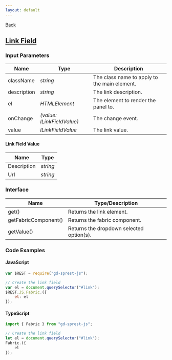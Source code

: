 ```yaml
---
layout: default
---
```

<div class="page-info" markdown="1">

[Back](/js/fabric)
## [Link Field](https://dev.office.com/fabric-js/Components/Link/Link.html)

</div>

### Input Parameters

| Name | Type | Description |
| --- | --- | --- |
| className | _string_ | The class name to apply to the main element. |
| description | _string_ | The link description. |
| el | _HTMLElement_ | The element to render the panel to. |
| onChange | _(value: ILinkFieldValue)_ | The change event. |
| value | _ILinkFieldValue_ | The link value. |

#### Link Field Value

| Name | Type |
| --- | --- |
| Description | _string_ |
| Url | _string_ |

### Interface

| Name | Type/Description |
| --- | --- |
| get() | Returns the link element. |
| getFabricComponent() | Returns the fabric component. |
| getValue() | Returns the dropdown selected option(s). |

### Code Examples
#### JavaScript
```js
var $REST = require("gd-sprest-js");

// Create the link field
var el = document.querySelector("#link");
$REST.JS.Fabric.({
    el: el
});
```
#### TypeScript
```ts
import { Fabric } from "gd-sprest-js";

// Create the link field
let el = document.querySelector("#link");
Fabric.({
    el
});
```
